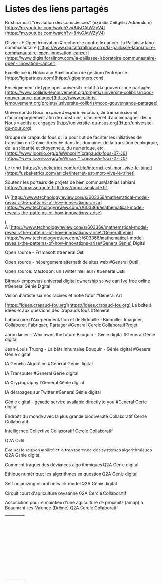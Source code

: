 # Listes des liens partagés

Krishnamurti "révolution des consciences" \(extraits Zeitgeist Addendum\) [https://m.youtube.com/watch?v=84vGAtWZyV4](https://m.youtube.com/watch?v=84vGAtWZyV4)

Olivier dF Open Innovation & recherche contre le cancer. La Pallaisse labo communautaire [https://www.digitalforallnow.com/la-paillasse-laboratoire-communautaire-open-innovation-cancer](https://www.digitalforallnow.com/la-paillasse-laboratoire-communautaire-open-innovation-cancer)

Excellence in Holacracy Amélioration de gestion d’entreprise [https://igipartners.com](https://igipartners.com)

Enseignement de type open university relatif à la gouvernance partagée [https://www.colibris-lemouvement.org/projets/luniversite-colibris/mooc-gouvernance-partagee](https://www.colibris-lemouvement.org/projets/luniversite-colibris/mooc-gouvernance-partagee)

Université du Nous: espace d’expérimentation, de transmission et d’accompagnement afin de construire, d’animer et d’accompagner des « Nous » actifs et engagés [http://universite-du-nous.org](http://universite-du-nous.org)

Groupe de crapauds fous qui a pour but de faciliter les initiatives de transition en Drôme-Ardèche dans les domaines de la transition écologique, de la solidarité et citoyenneté, du numérique, etc [https://www.loomio.org/g/mWnxpriY/crapauds-fous-07-26](https://www.loomio.org/g/mWnxpriY/crapauds-fous-07-26)

Le trinet [https://usbeketrica.com/article/internet-est-mort-vive-le-trinet](https://usbeketrica.com/article/internet-est-mort-vive-le-trinet)

Soutenir les porteurs de projets de bien communMathias Lahiani [https://onpassealacte.fr](https://onpassealacte.fr).

IA [https://www.technologyreview.com/s/603366/mathematical-model-reveals-the-patterns-of-how-innovations-arise](https://www.technologyreview.com/s/603366/mathematical-model-reveals-the-patterns-of-how-innovations-arise)

I  
A [https://www.technologyreview.com/s/603366/mathematical-model-reveals-the-patterns-of-how-innovations-arise\#GeneralGénie](https://www.technologyreview.com/s/603366/mathematical-model-reveals-the-patterns-of-how-innovations-arise#GeneralGénie) Digital

Open source - Framasoft    \#General    Outil

Open source - hébergement alternatif de sites web    \#General    Outil

Open source: Mastodon: un Twitter meilleur?    \#General    Outil

Bitmark empowers universal digital ownership so we can live free online    \#General    Génie Digital

Vision d'artiste sur nos racines et notre futur    \#General    Art

[https://idees.crapaud-fou.org](https://idees.crapaud-fou.org)    La boîte à idées et aux questions des Crapauds fous    \#General

Laboratoire d'Aix-périmentation et de Bidouille – Bidouiller, Imaginer, Collaborer, Fabriquer, Partager    \#General    Cercle CollaboratifProjet

Jaron lanier - Who owns the future    Bouquin - Génie digital    \#General    Génie digital

Jean-Louis Truong - La bête inhumaine    Bouquin - Génie digital    \#General    Génie digital

IA Genetic Algorithm    \#General    Génie digital

IA Transputer    \#General    Génie digital

IA Cryptography    \#General    Génie digital

IA dérapages sur Twitter    \#General    Génie digital

Génie digital - genetic service available directly to you    \#General    Génie digital

Endroits du monde avec la plus grande biodiversité    Collaboratif    Cercle Collaboratif

Intelligence Collective    Collaboratif    Cercle Collaboratif

Q2A    Outil

Evaluer la responsabilité et la transparence des systèmes algorithmiques    Q2A    Génie digital

Comment traquer des déviances algorithmiques    Q2A    Génie digital

Ethique numérique; les algorithmes en question    Q2A    Génie digital

Self organizing neural network model    Q2A    Génie digital

Circuit court d'agriculture paysanne    Q2A    Cercle Collaboratif

Association pour le maintien d'une agriculture de proximité \(amap\) à Beaumont-les-Valence \(Drôme\)    Q2A    Cercle Collaboratif

|  |  |  |  |
| --- | --- | --- | --- |
|  |  |  |  |
|  |  |  |  |
|  |  |  |  |
|  |  |  |  |
|  |  |  |  |
|  |  |  |  |
|  |  |  |  |
|  |  |  |  |
|  |  |  |  |
|  |  |  |  |
|  |  |  |  |
|  |  |  |  |
|  |  |  |  |
|  |  |  |  |
|  |  |  |  |
|  |  |  |  |
|  |  |  |  |
|  |  |  |  |
|  |  |  |  |
|  |  |  |  |
|  |  |  |  |
|  |  |  |  |
|  |  |  |  |
|  |  |  |  |
|  |  |  |  |
|  |  |  |  |
|  |  |  |  |
|  |  |  |  |
|  |  |  |  |
|  |  |  |  |
|  |  |  |  |
|  |  |  |  |
|  |  |  |  |
|  |  |  |  |
|  |  |  |  |




